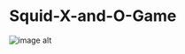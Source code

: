 # Squid-X-and-O-Game
![image alt](https://github.com/ShaneilA123/Squid-X-and-O-Game/tree/087042af5e1e8bd66cd9adbe63c6ed13eee222fd/Visual%20Representation)
